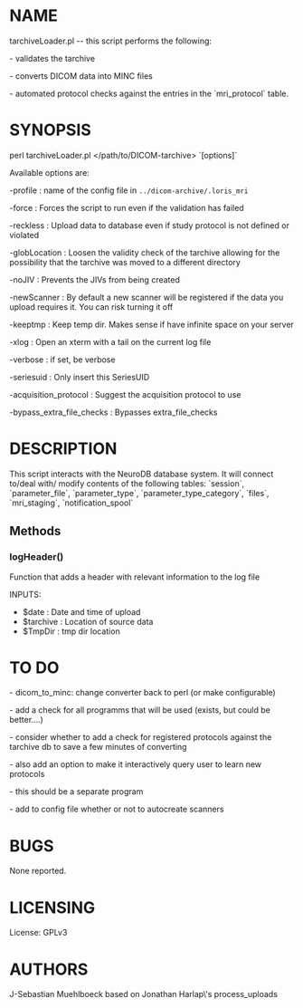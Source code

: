 # NAME

tarchiveLoader.pl -- this script performs the following:

\- validates the tarchive

\- converts DICOM data into MINC files

\- automated protocol checks against the entries in the \`mri\_protocol\` table.

# SYNOPSIS

perl tarchiveLoader.pl &lt;/path/to/DICOM-tarchive> \`\[options\]\`

Available options are:

\-profile                    : name of the config file in
                              `../dicom-archive/.loris_mri`

\-force                      : Forces the script to run even if the validation
                              has failed

\-reckless                   : Upload data to database even if study protocol is
                              not defined or violated

\-globLocation               : Loosen the validity check of the tarchive allowing
                              for the possibility that the tarchive was moved to
                              a different directory

\-noJIV                      : Prevents the JIVs from being created

\-newScanner                 : By default a new scanner will be registered if the
                              data you upload requires it. You can risk turning
                              it off

\-keeptmp                    : Keep temp dir. Makes sense if have infinite space
                              on your server

\-xlog                       : Open an xterm with a tail on the current log file

\-verbose                    : if set, be verbose

\-seriesuid                  : Only insert this SeriesUID

\-acquisition\_protocol       : Suggest the acquisition protocol to use

\-bypass\_extra\_file\_checks   : Bypasses extra\_file\_checks

# DESCRIPTION

This script interacts with the NeuroDB database system. It will connect to/deal
with/ modify contents of the following tables:
\`session\`, \`parameter\_file\`, \`parameter\_type\`, \`parameter\_type\_category\`,
\`files\`, \`mri\_staging\`, \`notification\_spool\`

## Methods

### logHeader()

Function that adds a header with relevant information to the log file

INPUTS:
 - $date       : Date and time of upload
 - $tarchive   : Location of source data
 - $TmpDir     : tmp dir location

# TO DO

\- dicom\_to\_minc: change converter back to perl (or make configurable)

\- add a check for all programms that will be used (exists, but could
  be better....)

\- consider whether to add a check for registered protocols against the
  tarchive db to save a few minutes of converting

\- also add an option to make it interactively query user to learn new protocols

\- this should be a separate program

\- add to config file whether or not to autocreate scanners

# BUGS

None reported.

# LICENSING

License: GPLv3

# AUTHORS

J-Sebastian Muehlboeck based on Jonathan Harlap\\'s process\_uploads
